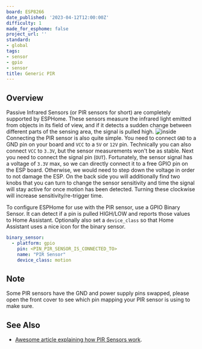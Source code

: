```yaml
---
board: ESP8266
date_published: '2023-04-12T12:00:00Z'
difficulty: 1
made_for_esphome: false
project_url: ''
standard:
- global
tags:
- sensor
- gpio
- sensor
title: Generic PIR
---
```


## Overview

Passive Infrared Sensors (or PIR sensors for short) are completely
supported by ESPHome. These sensors measure the infrared light emitted
from objects in its field of view, and if it detects a sudden change
between different parts of the sensing area, the signal is pulled high.
![inside](/pir-inside.jpg)
Connecting the PIR sensor is also quite simple. You need to connect
`GND` to a GND pin on your board and `VCC` to a `5V` or `12V` pin.
Technically you can also connect `VCC` to `3.3V`, but the sensor
measurements won't be as stable.
Next you need to connect the signal pin (`OUT`). Fortunately, the sensor
signal has a voltage of `3.3V` max, so we can directly connect it to a
free GPIO pin on the ESP board. Otherwise, we would need to step down
the voltage in order to not damage the ESP.
On the back side you will additionally find two knobs that you can turn
to change the sensor sensitivity and time the signal will stay active
for once motion has been detected. Turning these clockwise will increase
sensitivity/re-trigger time.

To configure ESPHome for use with the PIR sensor, use a
GPIO Binary Sensor. It can detect if a pin is pulled HIGH/LOW and reports those
values to Home Assistant. Optionally also set a `device_class` so that
Home Assistant uses a nice icon for the binary sensor.
``` yaml
binary_sensor:
  - platform: gpio
    pin: <PIN_PIR_SENSOR_IS_CONNECTED_TO>
    name: "PIR Sensor"
    device_class: motion
```

## Note

Some PIR sensors have the GND and power supply pins swapped, please open
the front cover to see which pin mapping your PIR sensor is using to
make sure.

## See Also

- [Awesome article explaining how PIR Sensors work](https://learn.adafruit.com/pir-passive-infrared-proximity-motion-sensor/how-pirs-work).